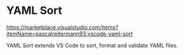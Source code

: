 # YAML Sort

<https://marketplace.visualstudio.com/items?itemName=pascalreitermann93.vscode-yaml-sort>

YAML Sort extends VS Code to sort, format and validate YAML files.
